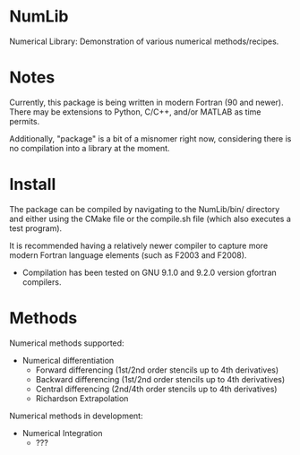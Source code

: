 # NumLib
Numerical Library: Demonstration of various numerical methods/recipes.

# Notes
Currently, this package is being written in modern Fortran (90 and newer). There may be extensions to Python, C/C++, and/or MATLAB as time permits.

Additionally, "package" is a bit of a misnomer right now, considering there is no compilation into a library at the moment.

# Install
The package can be compiled by navigating to the NumLib/bin/ directory and either using the CMake file or the compile.sh file (which also executes a test program).

It is recommended having a relatively newer compiler to capture more modern Fortran language elements (such as F2003 and F2008).
  - Compilation has been tested on GNU 9.1.0 and 9.2.0 version gfortran compilers.


# Methods
Numerical methods supported:

  - Numerical differentiation
    - Forward differencing (1st/2nd order stencils up to 4th derivatives)
    - Backward differencing (1st/2nd order stencils up to 4th derivatives)
    - Central differencing (2nd/4th order stencils up to 4th derivatives)
    - Richardson Extrapolation

Numerical methods in development:
  - Numerical Integration
    - ???
